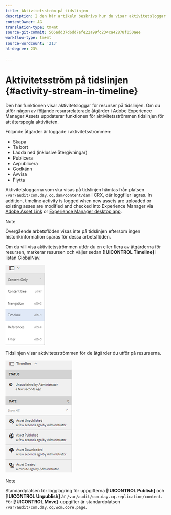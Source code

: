 ```yaml
---
title: Aktivitetsström på tidslinjen
description: I den här artikeln beskrivs hur du visar aktivitetsloggar för resurser på tidslinjen.
contentOwner: AG
translation-type: tm+mt
source-git-commit: 566add37d6dd7efe22a99fc234ca42878f050aee
workflow-type: tm+mt
source-wordcount: '213'
ht-degree: 23%

---
```



# Aktivitetsström på tidslinjen {#activity-stream-in-timeline}

Den här funktionen visar aktivitetsloggar för resurser på tidslinjen. Om du utför någon av följande resursrelaterade åtgärder i Adobe Experience Manager Assets uppdaterar funktionen för aktivitetsströmmen tidslinjen för att återspegla aktiviteten.

Följande åtgärder är loggade i aktivitetsströmmen:

* Skapa
* Ta bort
* Ladda ned (inklusive återgivningar)
* Publicera
* Avpublicera
* Godkänn
* Avvisa
* Flytta

Aktivitetsloggarna som ska visas på tidslinjen hämtas från platsen `/var/audit/com.day.cq.dam/content/dam` i CRX, där loggfiler lagras.  In addition, timeline activity is logged when new assets are uploaded or existing asses are modified and checked into Experience Manager via [Adobe Asset Link](https://helpx.adobe.com/se/enterprise/using/manage-assets-using-adobe-asset-link.html) or [Experience Manager desktop app](https://docs.adobe.com/content/help/en/experience-manager-desktop-app/using/release-notes.html).

>[!NOTE]
>
>Övergående arbetsflöden visas inte på tidslinjen eftersom ingen historikinformation sparas för dessa arbetsflöden.

Om du vill visa aktivitetsströmmen utför du en eller flera av åtgärderna för resursen, markerar resursen och väljer sedan **[!UICONTROL Timeline]** i listan GlobalNav.

![tidslinje-2](assets/timeline-2.png)

Tidslinjen visar aktivitetsströmmen för de åtgärder du utför på resurserna.

![activity_stream](assets/activity_stream.png)

>[!NOTE]
>
>Standardplatsen för logglagring för uppgifterna **[!UICONTROL Publish]** och **[!UICONTROL Unpublish]** är `/var/audit/com.day.cq.replication/content`. För **[!UICONTROL Move]**-uppgifter är standardplatsen `/var/audit/com.day.cq.wcm.core.page`.

